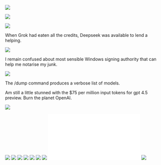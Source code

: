 

![](media/roha3.png)


![](media/relaymodelalert.png)


![](media/submission1.png)

When Grok had eaten all the credits, Deepseek was available to lend a helping.

![](media/crashburnrepeat.png)

I remain confused about most sensible Windows signing authority that can help me notarise my junk.

![](media/dailychatbot.png)

The /dump command produces a verbose list of models.

Am still a little stunned with the $75 per million input tokens for gpt 4.5 preview. Burn the planet OpenAI.

![](media/deets.png)

![](media/forgerc3.png)
![](media/foundry1.png)
![](media/groknose.png)
![](media/models.png)
![](media/nanolove.png)
![](media/plan.png)
![](media/regurgemuch.png)
![](media/relayblog.md)
![](media/xaipolite.png)

